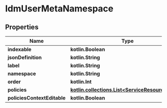
# IdmUserMetaNamespace

## Properties
| Name | Type | Description | Notes |
| ------------ | ------------- | ------------- | ------------- |
| **indexable** | **kotlin.Boolean** |  |  [optional] |
| **jsonDefinition** | **kotlin.String** |  |  [optional] |
| **label** | **kotlin.String** |  |  [optional] |
| **namespace** | **kotlin.String** |  |  [optional] |
| **order** | **kotlin.Int** |  |  [optional] |
| **policies** | [**kotlin.collections.List&lt;ServiceResourcePolicy&gt;**](ServiceResourcePolicy.md) |  |  [optional] |
| **policiesContextEditable** | **kotlin.Boolean** |  |  [optional] |
